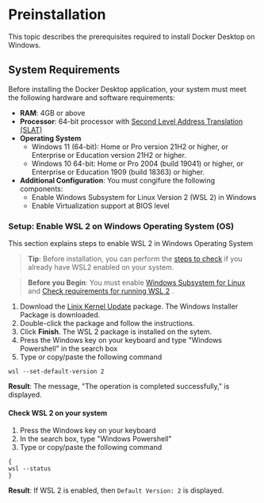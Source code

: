# Preinstallation
This topic describes the prerequisites required to install Docker Desktop on Windows.
## System Requirements
Before installing the Docker Desktop application, your system must meet the following hardware and software requirements:
- **RAM**: 4GB or above
- **Processor**: 64-bit processor with [Second Level Address Translation (SLAT)](https://en.wikipedia.org/wiki/Second_Level_Address_Translation)
- **Operating System**
  - Windows 11 (64-bit): Home or Pro version 21H2 or higher, or Enterprise or Education version 21H2 or higher.
  - Windows 10 64-bit: Home or Pro 2004 (build 19041) or higher, or Enterprise or Education 1909 (build 18363) or higher.
- **Additional Configuration**: You must congifure the following components:
  - Enable Windows Subsystem for Linux Version 2 (WSL 2) in Windows
  - Enable Virtualization support at BIOS level
### Setup: Enable WSL 2 on Windows Operating System (OS)
This section explains steps to enable WSL 2 in Windows Operating System
> **Tip**: Before installation, you can perform the [steps to check](#check-wsl-2-on-your-system) if you already have WSL2 enabled on your system.

> **Before you Begin**: You must enable [Windows Subsystem for Linux](https://docs.microsoft.com/en-us/windows/wsl/install-manual#step-1---enable-the-windows-subsystem-for-linux) and [Check requirements for running WSL 2](https://docs.microsoft.com/en-us/windows/wsl/install-manual#step-2---check-requirements-for-running-wsl-2) .
1. Download the [Linix Kernel Update](https://wslstorestorage.blob.core.windows.net/wslblob/wsl_update_x64.msi) package. The Windows Installer Package is downloaded. 
2. Double-click the package and follow the instructions.
3. Click **Finish**. The WSL 2 package is installed on the sytem.
4. Press the Windows key on your keyboard and type "Windows Powershell" in the search box
5. Type or copy/paste the following command
  ```
  wsl --set-default-version 2
  ```
**Result**: The message, "The operation is completed successfully," is displayed.

#### Check WSL 2 on your system
1. Press the Windows key on your keyboard
2. In the search box, type "Windows Powershell"
3. Type or copy/paste the following command
```
{
wsl --status
}
```
**Result**: If WSL 2 is enabled, then `Default Version: 2` is displayed.


